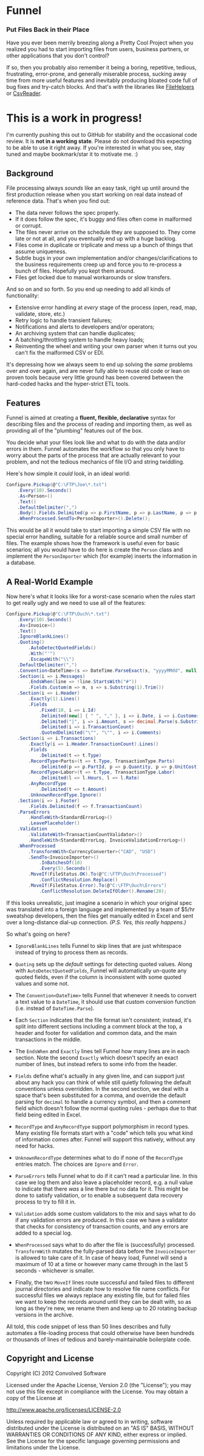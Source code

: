 # Funnel

### Put Files Back in their Place

Have you ever been merrily breezing along a Pretty Cool Project when you realized you had to start importing files from users, business partners, or other applications that you don't control?

If so, then you probably also remember it being a boring, repetitive, tedious, frustrating, error-prone, and generally miserable process, sucking away time from more useful features and inevitably producing bloated code full of bug fixes and try-catch blocks. And that's *with* the libraries like [FileHelpers](http://www.filehelpers.com/) or [CsvReader](http://www.codeproject.com/Articles/9258/A-Fast-CSV-Reader).

# This is a work in progress!

I'm currently pushing this out to GitHub for stability and the occasional code review. It is **not in a working state**. Please do not download this expecting to be able to use it right away. If you're interested in what you see, stay tuned and maybe bookmark/star it to motivate me. :)

## Background

File processing always *sounds* like an easy task, right up until around the first production release when you start working on real data instead of reference data. That's when you find out:

  * The data never follows the spec properly.
  * If it does follow the spec, it's buggy and files often come in malformed or corrupt.
  * The files never arrive on the schedule they are supposed to. They come late or not at all, and you eventually end up with a huge backlog.
  * Files come in duplicate or triplicate and mess up a bunch of things that assume uniqueness.
  * Subtle bugs in your own implementation and/or changes/clarifications to the business requirements creep up and force you to re-process a bunch of files. Hopefully you kept them around.
  * Files get locked due to manual workarounds or slow transfers.

And so on and so forth. So you end up needing to add all kinds of functionality:

  * Extensive error handling at *every* stage of the process (open, read, map, validate, store, etc.)
  * Retry logic to handle transient failures;
  * Notifications and alerts to developers and/or operators;
  * An archiving system that can handle duplicates;
  * A batching/throttling system to handle heavy loads;
  * Reinventing the wheel and writing your own parser when it turns out you can't fix the malformed CSV or EDI.

It's depressing how we always seem to end up solving the *same* problems over and over again, and are never fully able to reuse old code or lean on proven tools because very little ground has been covered between the hard-coded hacks and the hyper-strict ETL tools.

## Features

Funnel is aimed at creating a **fluent, flexible, declarative** syntax for describing files and the process of reading and importing them, as well as providing all of the "plumbing" features out of the box.

You decide what your files look like and what to do with the data and/or errors in them. Funnel automates the workflow so that you only have to worry about the parts of the process that are actually relevant to your problem, and not the tedious mechanics of file I/O and string twiddling.

Here's how simple it *could* look, in an ideal world:

```c#
Configure.Pickup(@"C:\FTP\Joe\*.txt")
	.Every(10).Seconds()
	.As<Person>()
	.Text()
	.DefaultDelimiter(",")
	.Body().Fields.Delimited(p => p.FirstName, p => p.LastName, p => p.BirthDate, p => p.IsVip)
	.WhenProcessed.SendTo<PersonImporter>().Delete();
```

This would be all it would take to start importing a simple CSV file with no special error handling, suitable for a reliable source and small number of files. The example shows how the framework is useful even for basic scenarios; all you would have to do here is create the `Person` class and implement the `PersonImporter` which (for example) inserts the information in a database.

## A Real-World Example

Now here's what it looks like for a worst-case scenario when the rules start to get really ugly and we need to use all of the features:

```c#
Configure.Pickup(@"C:\FTP\Ouch\*.txt")
	.Every(10).Seconds()
	.As<Invoice>()
	.Text()
	.IgnoreBlankLines()
	.Quoting()
		.AutoDetectQuotedFields()
		.With("'")
		.EscapeWith("\\")
	.DefaultDelimiter(",")
	.Convention<DateTime>(s => DateTime.ParseExact(s, "yyyyMMdd", null))
	.Section(i => i.Messages)
		.EndsWhen(line => !line.StartsWith("#"))
		.Fields.Custom(m => m, s => s.Substring(1).Trim())
	.Section(i => i.Header)
		.Exactly(1).Lines()
		.Fields
			.Fixed(10, i => i.Id)
			.Delimited(new[] { " ", "," }, i => i.Date, i => i.CustomerId)
			.Delimited("|", i => i.Amount, s => decimal.Parse(s.Substring(1)))
			.Delimited(i => i.TransactionCount)
			.QuotedDelimited("\"", "\"", i => i.Comments)
	.Section(i => i.Transactions)
		.Exactly(i => i.Header.TransactionCount).Lines()
		.Fields
			.Delimited(t => t.Type)
		.RecordType<Parts>(t => t.Type, TransactionType.Parts)
			.Delimited(p => p.PartId, p => p.Quantity, p => p.UnitCost)
		.RecordType<Labor>(t => t.Type, TransactionType.Labor)
			.Delimited(l => l.Hours, l => l.Rate)
		.AnyRecordType
			.Delimited(t => t.Amount)
		.UnknownRecordType.Ignore()
	.Section(i => i.Footer)
		.Fields.Delimited(f => f.TransactionCount)
	.ParseErrors
		.HandleWith<StandardErrorLog>()
		.LeavePlaceholder()
	.Validation
		.ValidateWith<TransactionCountValidator>()
		.HandleWith<StandardErrorLog, InvoiceValidationErrorLog>()
	.WhenProcessed
		.TransformWith<CurrencyConverter>("CAD", "USD")
		.SendTo<InvoiceImporter>()
			.InBatchesOf(10)
			.Every(5).Seconds()
	    .MoveIf(FileStatus.OK).To(@"C:\FTP\Ouch\Processed")
		    .ConflictResolution.Replace()
	    .MoveIf(FileStatus.Error).To(@"C:\FTP\Ouch\Errors")
		    .ConflictResolution.DeleteIfOlder().Rename(20);
```

If this looks unrealistic, just imagine a scenario in which your original spec was translated into a foreign language and implemented by a team of $5/hr sweatshop developers, then the files get manually edited in Excel and sent over a long-distance dial-up connection. *(P.S. Yes, this really happens.)*

So what's going on here?

  * `IgnoreBlankLines` tells Funnel to skip lines that are just whitespace instead of trying to process them as records.
  
  * `Quoting` sets up the *default* settings for detecting quoted values. Along with `AutoDetectQuotedFields`, Funnel will automatically un-quote any quoted fields, even if the column is inconsistent with some quoted values and some not.

  * The `Convention<DateTime>` tells Funnel that whenever it needs to convert a text value to a `DateTime`, it should use that custom conversion function (i.e. instead of `DateTime.Parse`).

  * Each `Section` indicates that the file format isn't consistent; instead, it's split into different sections including a comment block at the top, a header and footer for validation and common data, and the main transactions in the middle.

  * The `EndsWhen` and `Exactly` lines tell Funnel how many lines are in each section. Note the second `Exactly` which doesn't specify an exact number of lines, but instead refers to some info from the header.

  * `Fields` define what's actually in any given line, and can support just about any hack you can think of while still quietly following the default conventions unless overridden. In the second section, we deal with a space that's been substituted for a comma, and override the default parsing for `decimal` to handle a currency symbol, and then a comment field which doesn't follow the normal quoting rules - perhaps due to that field being edited in Excel.

  * `RecordType` and `AnyRecordType` support polymorphism in record types. Many existing file formats start with a "code" which tells you what kind of information comes after. Funnel will support this natively, without any need for hacks.

  * `UnknownRecordType` determines what to do if none of the `RecordType` entries match. The choices are `Ignore` and `Error`.

  * `ParseErrors` tells Funnel what to do if it can't read a particular line. In this case we log them and also leave a placeholder record, e.g. a null value to indicate that there *was* a line there but no data for it. This might be done to satisfy validation, or to enable a subsequent data recovery process to try to fill it in.

  * `Validation` adds some custom validators to the mix and says what to do if any validation errors are produced. In this case we have a validator that checks for consistency of transaction counts, and any errors are added to a special log.

  * `WhenProcessed` says what to do after the file is (successfully) processed. `TransformWith` mutates the fully-parsed data before the `InvoiceImporter` is allowed to take care of it. In case of heavy load, Funnel will send a maximum of 10 at a time or however many came through in the last 5 seconds - whichever is smaller.

  * Finally, the two `MoveIf` lines route successful and failed files to different journal directories and indicate how to resolve file name conflicts. For successful files we always replace any existing file, but for failed files we want to keep the records around until they can be dealt with, so as long as they're new, we rename them and keep up to 20 rotating backup versions in the archive.

All told, this code snippet of less than 50 lines describes and fully automates a file-loading process that could otherwise have been hundreds or thousands of lines of tedious and barely-maintainable boilerplate code.

## Copyright and License

Copyright (C) 2012 Convolved Software

Licensed under the Apache License, Version 2.0 (the "License"); you may not use this file except in compliance with the License. You may obtain a copy of the License at

http://www.apache.org/licenses/LICENSE-2.0

Unless required by applicable law or agreed to in writing, software distributed under the License is distributed on an "AS IS" BASIS, WITHOUT WARRANTIES OR CONDITIONS OF ANY KIND, either express or implied. See the License for the specific language governing permissions and limitations under the License.